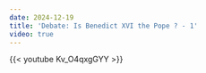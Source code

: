 ```yaml
---
date: 2024-12-19
title: 'Debate: Is Benedict XVI the Pope ? - 1'
video: true
---
```



{{< youtube Kv_O4qxgGYY >}}
